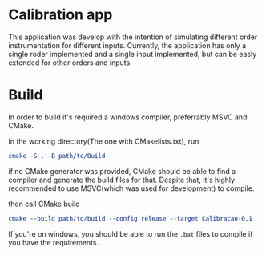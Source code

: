 # Calibration app

This application was develop with the intention of simulating different order instrumentation for different inputs. Currently, the application has only a single roder implemented and a single input implemented, but can be easly extended for other orders and inputs.

# Build

In order to build it's required a windows compiler, preferrably MSVC and CMake.


In the working directory(The one with CMakelists.txt), run 

```cmake
cmake -S . -B path/to/Build
```
if no CMake generator was provided, CMake should be able to find a compiler and generate the build files for that. Despite that, it's highly recommended to use MSVC(which was used for development) to compile.


then call CMake build

```cmake
cmake --build path/to/build --config release --target Calibracao-0.1
```

If you're on windows, you should be able to run the `.bat` files to compile if you have the requirements.




